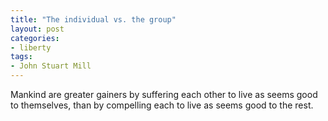 ```yaml
---
title: "The individual vs. the group"
layout: post
categories:
- liberty
tags:
- John Stuart Mill
---
```


Mankind are greater gainers by suffering each other to live as seems good to themselves, than by compelling each to live as seems good to the rest.